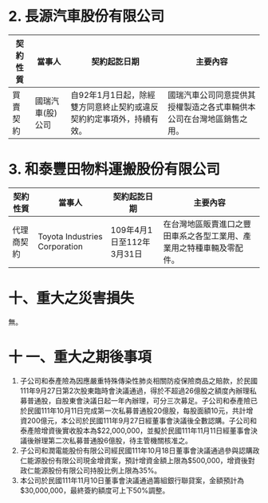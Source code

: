 # 2. 長源汽車股份有限公司

|契約性質|當事人|契約起訖日期|主要內容|
|---|---|---|---|
|買賣契約|國瑞汽車(股)公司|自92年1月1日起，除經雙方同意終止契約或違反契約約定事項外，持續有效。|國瑞汽車公司同意提供其授權製造之各式車輛供本公司在台灣地區銷售之用。|

# 3. 和泰豐田物料運搬股份有限公司

|契約性質|當事人|契約起訖日期|主要內容|
|---|---|---|---|
|代理商契約|Toyota Industries Corporation|109年4月1日至112年3月31日|在台灣地區販賣進口之豐田車系之各型工業用、產業用之特種車輛及零配件。|

# 十、重大之災害損失

無。

# 十 一、重大之期後事項

1. 子公司和泰產險為因應嚴重特殊傳染性肺炎相關防疫保險商品之賠款，於民國111年9月27日第2次股東臨時會決議通過，得於不超過26億股之額度內辦理私募普通股，自股東會決議日起一年內辦理，可分三次募足。子公司和泰產險已於民國111年10月11日完成第一次私募普通股20億股，每股面額10元，共計增資200億元，本公司於民國111年9月27日經董事會決議後全數認購。子公司和泰產險增資後實收股本為$22,000,000，並擬於民國111年11月11日經董事會決議後辦理第二次私募普通股6億股，待主管機關核准之。
2. 子公司和潤電能股份有限公司經民國111年10月18日董事會決議通過參與認購政仁能源股份有限公司現金增資案，預計增資金額上限為$500,000，增資後對政仁能源股份有限公司持股比例上限為35%。
3. 本公司於民國111年11月10日董事會決議通過籌組銀行聯貸案，金額預計為$30,000,000，最終簽約額度可上下50%調整。